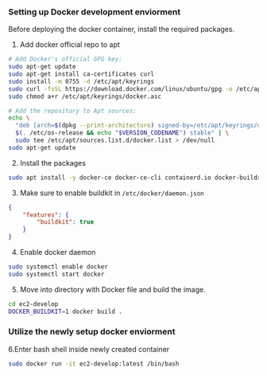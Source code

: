 ### Setting up Docker development enviorment
Before deploying the docker container, install the required packages.

1. Add docker official repo to apt
```bash
# Add Docker's official GPG key:
sudo apt-get update
sudo apt-get install ca-certificates curl
sudo install -m 0755 -d /etc/apt/keyrings
sudo curl -fsSL https://download.docker.com/linux/ubuntu/gpg -o /etc/apt/keyrings/docker.asc
sudo chmod a+r /etc/apt/keyrings/docker.asc

# Add the repository to Apt sources:
echo \
  "deb [arch=$(dpkg --print-architecture) signed-by=/etc/apt/keyrings/docker.asc] https://download.docker.com/linux/ubuntu \
  $(. /etc/os-release && echo "$VERSION_CODENAME") stable" | \
  sudo tee /etc/apt/sources.list.d/docker.list > /dev/null
sudo apt-get update
```

2. Install the packages
```bash
sudo apt install -y docker-ce docker-ce-cli containerd.io docker-buildx-plugin docker-compose-plugin
```

3. Make sure to enable buildkit in `/etc/docker/daemon.json`
```json
{
    "features": {
        "buildkit": true
    }
}
```

4. Enable docker daemon
```bash
sudo systemctl enable docker
sudo systemctl start docker
```

5. Move into directory with Docker file and build the image.

```bash
cd ec2-develop
DOCKER_BUILDKIT=1 docker build .
```

### Utilize the newly setup docker enviorment

6.Enter bash shell inside newly created container
```bash
sudo docker run -it ec2-develop:latest /bin/bash
```
